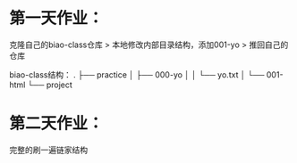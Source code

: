 # 第一天作业：

克隆自己的biao-class仓库 > 本地修改内部目录结构，添加001-yo > 推回自己的仓库

biao-class结构：
.
├── practice
│   ├── 000-yo
│   │   └── yo.txt
│   └── 001-html
└── project


# 第二天作业：

完整的刷一遍链家结构